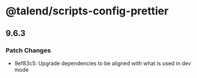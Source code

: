 # @talend/scripts-config-prettier

## 9.6.3
### Patch Changes

- 9ef83c5: Upgrade dependencies to be aligned with what is used in dev mode
